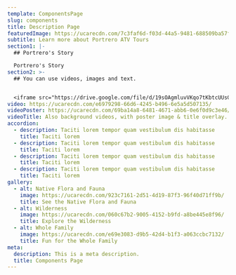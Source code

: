 ```yaml
---
template: ComponentsPage
slug: components
title: Description Page
featuredImage: https://ucarecdn.com/7c3faf6d-f03d-44a5-9481-688509ba57fd/
subtitle: Learn more about Portrero ATV Tours
section1: |-
  ## Portrero's Story

  Portrero's Story
section2: >-
  ## You can use videos, images and text.


  <iframe src="https://drive.google.com/file/d/19sOAgmluvVKqo7tKbtcUUsGdtBG-e0Xq/preview" width="640" height="480" allow="autoplay"></iframe>
video: https://ucarecdn.com/e6979298-66d6-4245-b496-6e5a5d507135/
videoPoster: https://ucarecdn.com/69ba14a8-6481-4671-abb6-0e6f0d9c3e46/
videoTitle: Also background videos, with poster image & title overlay.
accordion:
  - description: Taciti lorem tempor quam vestibulum dis habitasse
    title: Taciti lorem
  - description: Taciti lorem tempor quam vestibulum dis habitasse
    title: Taciti lorem
  - description: Taciti lorem tempor quam vestibulum dis habitasse
    title: Taciti lorem
  - description: Taciti lorem tempor quam vestibulum dis habitasse
    title: Taciti lorem
gallery:
  - alt: Native Flora and Fauna
    image: https://ucarecdn.com/923c7161-2d51-4d19-87f3-96f40d71ff9b/
    title: See the Native Flora and Fauna
  - alt: Wilderness
    image: https://ucarecdn.com/060c67b2-9005-4152-b9fd-a8be445e8f96/
    title: Explore the Wilderness
  - alt: Whole Family
    image: https://ucarecdn.com/e69e3083-d9b5-42d4-b1f3-a063ccbc7132/
    title: Fun for the Whole Family
meta:
  description: This is a meta description.
  title: Components Page
---
```

